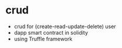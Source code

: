 # crud
- crud for (create-read-update-delete) user 
- dapp smart contract in solidity 
- using Truffle framework
